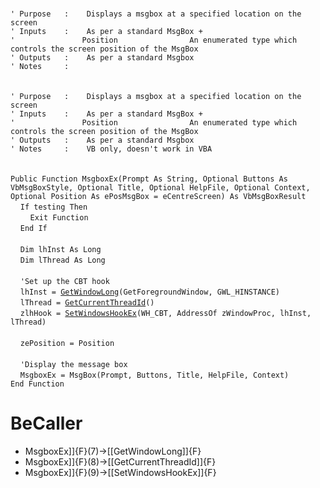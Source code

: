 &nbsp;  &nbsp;  &nbsp;  &nbsp;  
`' Purpose   :    Displays a msgbox at a specified location on the screen`  
`' Inputs    :    As per a standard MsgBox +`  
`'               Position                An enumerated type which controls the screen position of the MsgBox`  
`' Outputs   :    As per a standard Msgbox`  
`' Notes     :`  
&nbsp;  &nbsp;  &nbsp;  &nbsp;  
&nbsp;  &nbsp;  &nbsp;  &nbsp;  
`' Purpose   :    Displays a msgbox at a specified location on the screen`  
`' Inputs    :    As per a standard MsgBox +`  
`'               Position                An enumerated type which controls the screen position of the MsgBox`  
`' Outputs   :    As per a standard Msgbox`  
`' Notes     :    VB only, doesn't work in VBA`  
&nbsp;  &nbsp;  &nbsp;  &nbsp;  
&nbsp;  &nbsp;  &nbsp;  &nbsp;  
`Public Function MsgboxEx(Prompt As String, Optional Buttons As VbMsgBoxStyle, Optional Title, Optional HelpFile, Optional Context, Optional Position As ePosMsgBox = eCentreScreen) As VbMsgBoxResult`  
&nbsp;&nbsp;&nbsp;&nbsp;`If testing Then`  
&nbsp;&nbsp;&nbsp;&nbsp;&nbsp;&nbsp;&nbsp;&nbsp;`Exit Function`  
&nbsp;&nbsp;&nbsp;&nbsp;`End If`  
&nbsp;  &nbsp;  &nbsp;  &nbsp;  
&nbsp;&nbsp;&nbsp;&nbsp;`Dim lhInst As Long`  
&nbsp;&nbsp;&nbsp;&nbsp;`Dim lThread As Long`  
&nbsp;  &nbsp;  &nbsp;  &nbsp;  
&nbsp;&nbsp;&nbsp;&nbsp;`'Set up the CBT hook`  
&nbsp;&nbsp;&nbsp;&nbsp;`lhInst = `[`GetWindowLong`](GetWindowLong)`(GetForegroundWindow, GWL_HINSTANCE)`  
&nbsp;&nbsp;&nbsp;&nbsp;`lThread = `[`GetCurrentThreadId`](GetCurrentThreadId)`()`  
&nbsp;&nbsp;&nbsp;&nbsp;`zlhHook = `[`SetWindowsHookEx`](SetWindowsHookEx)`(WH_CBT, AddressOf zWindowProc, lhInst, lThread)`  
&nbsp;  &nbsp;  &nbsp;  &nbsp;  
&nbsp;&nbsp;&nbsp;&nbsp;`zePosition = Position`  
&nbsp;  &nbsp;  &nbsp;  &nbsp;  
&nbsp;&nbsp;&nbsp;&nbsp;`'Display the message box`  
&nbsp;&nbsp;&nbsp;&nbsp;`MsgboxEx = MsgBox(Prompt, Buttons, Title, HelpFile, Context)`  
`End Function`  


# BeCaller
- MsgboxEx]]{F}(7)->[[GetWindowLong]]{F}
- MsgboxEx]]{F}(8)->[[GetCurrentThreadId]]{F}
- MsgboxEx]]{F}(9)->[[SetWindowsHookEx]]{F}

